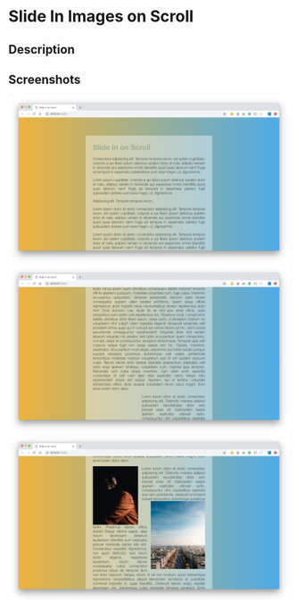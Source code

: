# Slide In Images on Scroll
## Description

## Screenshots
![slidein on scroll](/assets/img1.png)
![slidein on scroll](/assets/img2.png)
![slidein on scroll](/assets/img3.png)
